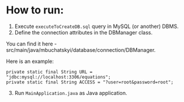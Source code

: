 # How to run:

1. Execute `executeToCreateDB.sql` query in MySQL (or another) DBMS. 
2. Define the connection attributes in the DBManager class.

You can find it here - src/main/java/mbuchatskyi/database/connection/DBManager.

Here is an example:
```
private static final String URL = "jdbc:mysql://localhost:3306/equations";
private static final String ACCESS = "?user=root&password=root";
```
3. Run `MainApplication.java` as Java application.